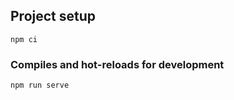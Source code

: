 ## Project setup
```
npm ci
```

### Compiles and hot-reloads for development
```
npm run serve
```
